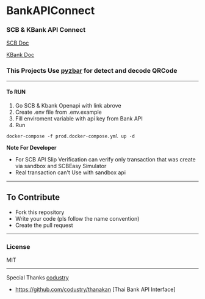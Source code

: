 # BankAPIConnect

### SCB & KBank API Connect

[SCB Doc](https://developer.scb/#/documents/documentation/basics/getting-started.html)

[KBank Doc](https://apiportal.kasikornbank.com/product)

### This Projects Use [pyzbar](https://pypi.org/project/pyzbar/) for detect and decode QRCode


---
####  To RUN
1. Go SCB & Kbank Openapi with link abrove
2. Create .env file from .env.example 
3. Fill enviroment variable with api key from Bank API
4. Run
```shell
docker-compose -f prod.docker-compose.yml up -d
```

**Note For Developer**
- For SCB API Slip Verification can 
verify only transaction that was create via sandbox and SCBEasy Simulator 
- Real transaction can't Use with sandbox api

----
## To Contribute
- Fork this repository
- Write your code (pls follow the name convention)
- Create the pull request
----
### License 
MIT

---
Special Thanks [codustry](https://github.com/codustry)

- https://github.com/codustry/thanakan [Thai Bank API Interface]
